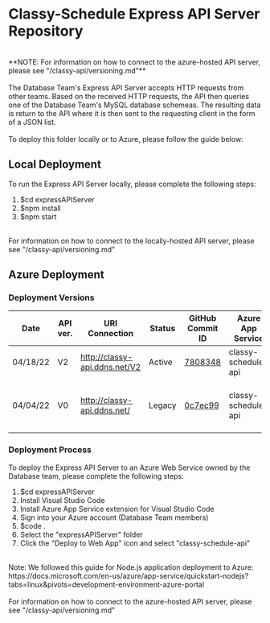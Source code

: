 # Classy-Schedule Express API Server Repository
</br>
**NOTE: For information on how to connect to the azure-hosted API server, please see "/classy-api/versioning.md"**
</br></br>
The Database Team's Express API Server accepts HTTP requests from other teams. Based
on the received HTTP requests, the API then queries one of the Database Team's MySQL
database schemeas. The resulting data is return to the API where it is then sent to
the requesting client in the form of a JSON list.
</br></br>
To deploy this folder locally or to Azure, please follow the guide below:

## Local Deployment
To run the Express API Server locally, please complete the following steps:
1. $cd expressAPIServer
2. $npm install
3. $npm start

</br>
For information on how to connect to the locally-hosted API server, please see "/classy-api/versioning.md"

## Azure Deployment

### Deployment Versions
| Date     | API ver. | URI Connection                | Status | GitHub Commit ID                                                                                                  | Azure App Service   | Notes                                   |
|----------|----------|-------------------------------|--------|-------------------------------------------------------------------------------------------------------------------|---------------------|-----------------------------------------|
| 04/18/22 | V2       | http://classy-api.ddns.net/V2 | Active | [7808348](https://github.com/elizabethwhalen/CISC480-Spring-2022/commit/7808348fe60cbf52408e3a0f5b2449acab0f9e55) | classy-schedule-api | Login and tokens                        |
| 04/04/22 | V0       | http://classy-api.ddns.net/   | Legacy | [0c7ec99](https://github.com/elizabethwhalen/CISC480-Spring-2022/commit/0c7ec9923d5abf9030e9a63c4d0e04b285c98129) | classy-schedule-api | Original version without update working |

### Deployment Process
To deploy the Express API Server to an Azure Web Service owned by the Database team, please complete the following steps:
1. $cd expressAPIServer
2. Install Visual Studio Code
3. Install Azure App Service extension for Visual Studio Code
4. Sign into your Azure account (Database Team members)
5. $code .
6. Select the "expressAPIServer" folder
7. Click the "Deploy to Web App" icon and select "classy-schedule-api"

</br>
Note: We followed this guide for Node.js application deployment to Azure: https://docs.microsoft.com/en-us/azure/app-service/quickstart-nodejs?tabs=linux&pivots=development-environment-azure-portal
</br></br>
For information on how to connect to the azure-hosted API server, please see "/classy-api/versioning.md"
